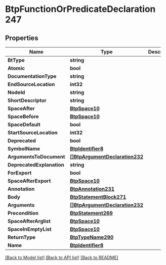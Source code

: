 # BtpFunctionOrPredicateDeclaration247

## Properties

Name | Type | Description | Notes
------------ | ------------- | ------------- | -------------
**BtType** | **string** |  | [optional] 
**Atomic** | **bool** |  | [optional] 
**DocumentationType** | **string** |  | [optional] 
**EndSourceLocation** | **int32** |  | [optional] 
**NodeId** | **string** |  | [optional] 
**ShortDescriptor** | **string** |  | [optional] 
**SpaceAfter** | [**BtpSpace10**](BTPSpace-10.md) |  | [optional] 
**SpaceBefore** | [**BtpSpace10**](BTPSpace-10.md) |  | [optional] 
**SpaceDefault** | **bool** |  | [optional] 
**StartSourceLocation** | **int32** |  | [optional] 
**Deprecated** | **bool** |  | [optional] 
**SymbolName** | [**BtpIdentifier8**](BTPIdentifier-8.md) |  | [optional] 
**ArgumentsToDocument** | [**[]BtpArgumentDeclaration232**](BTPArgumentDeclaration-232.md) |  | [optional] 
**DeprecatedExplanation** | **string** |  | [optional] 
**ForExport** | **bool** |  | [optional] 
**SpaceAfterExport** | [**BtpSpace10**](BTPSpace-10.md) |  | [optional] 
**Annotation** | [**BtpAnnotation231**](BTPAnnotation-231.md) |  | [optional] 
**Body** | [**BtpStatementBlock271**](BTPStatementBlock-271.md) |  | [optional] 
**Arguments** | [**[]BtpArgumentDeclaration232**](BTPArgumentDeclaration-232.md) |  | [optional] 
**Precondition** | [**BtpStatement269**](BTPStatement-269.md) |  | [optional] 
**SpaceAfterArglist** | [**BtpSpace10**](BTPSpace-10.md) |  | [optional] 
**SpaceInEmptyList** | [**BtpSpace10**](BTPSpace-10.md) |  | [optional] 
**ReturnType** | [**BtpTypeName290**](BTPTypeName-290.md) |  | [optional] 
**Name** | [**BtpIdentifier8**](BTPIdentifier-8.md) |  | [optional] 

[[Back to Model list]](../README.md#documentation-for-models) [[Back to API list]](../README.md#documentation-for-api-endpoints) [[Back to README]](../README.md)


